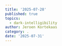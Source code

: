 ```yaml
---
title: '2025-07-28'
published: true
topics:
  - dark-intelligibility
author: Jeroen Kortekaas
category: .
date: '2025-07-31'
---
```


